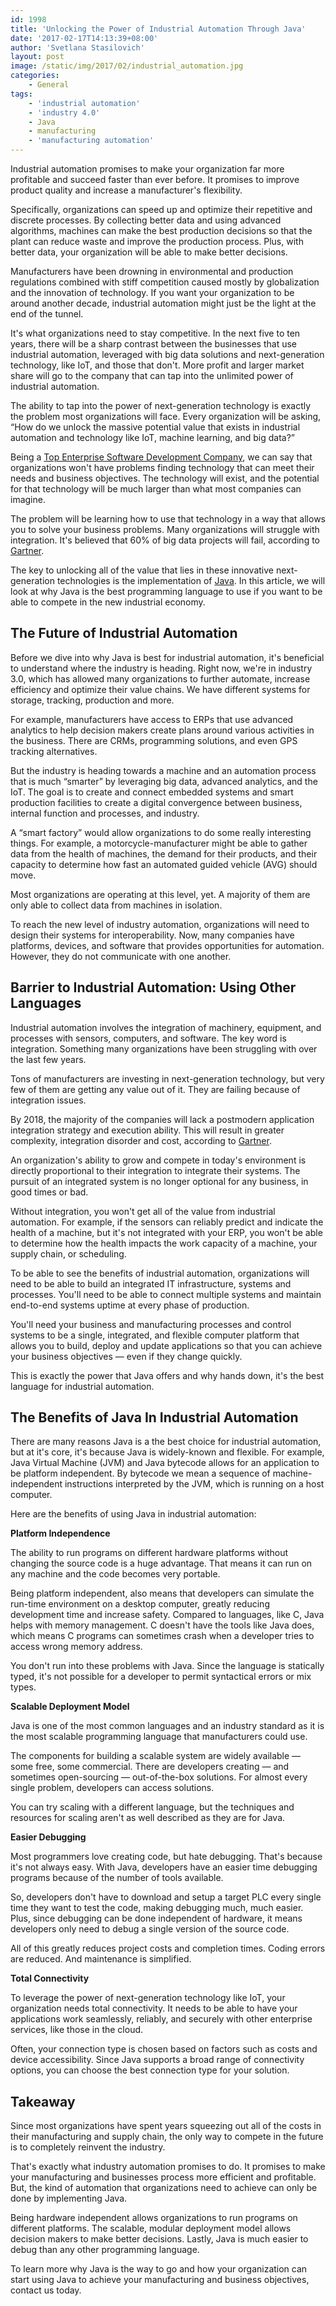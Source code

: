 ```yaml
---
id: 1998
title: 'Unlocking the Power of Industrial Automation Through Java'
date: '2017-02-17T14:13:39+08:00'
author: 'Svetlana Stasilovich'
layout: post
image: /static/img/2017/02/industrial_automation.jpg
categories:
    - General
tags:
    - 'industrial automation'
    - 'industry 4.0'
    - Java
    - manufacturing
    - 'manufacturing automation'
---
```


Industrial automation promises to make your organization far more profitable and succeed faster than ever before. It promises to improve product quality and increase a manufacturer's flexibility.

Specifically, organizations can speed up and optimize their repetitive and discrete processes. By collecting better data and using advanced algorithms, machines can make the best production decisions so that the plant can reduce waste and improve the production process. Plus, with better data, your organization will be able to make better decisions.

Manufacturers have been drowning in environmental and production regulations combined with stiff competition caused mostly by globalization and the innovation of technology. If you want your organization to be around another decade, industrial automation might just be the light at the end of the tunnel.

It's what organizations need to stay competitive. In the next five to ten years, there will be a sharp contrast between the businesses that use industrial automation, leveraged with big data solutions and next-generation technology, like IoT, and those that don't. More profit and larger market share will go to the company that can tap into the unlimited power of industrial automation.

The ability to tap into the power of next-generation technology is exactly the problem most organizations will face. Every organization will be asking, “How do we unlock the massive potential value that exists in industrial automation and technology like IoT, machine learning, and big data?”

Being a [Top Enterprise Software Development Company](https://www.softwaredevelopmentcompany.co/2019/07/01/10-best-practices-for-developing-enterprise-software-applications/), we can say that organizations won't have problems finding technology that can meet their needs and business objectives. The technology will exist, and the potential for that technology will be much larger than what most companies can imagine.

The problem will be learning how to use that technology in a way that allows you to solve your business problems. Many organizations will struggle with integration. It's believed that 60% of big data projects will fail, according to [Gartner](https://www.gartner.com/newsroom/id/3130017).

The key to unlocking all of the value that lies in these innovative next-generation technologies is the implementation of [Java](https://www.issart.com/en/lp/java-development-team/). In this article, we will look at why Java is the best programming language to use if you want to be able to compete in the new industrial economy.

## The Future of Industrial Automation

Before we dive into why Java is best for industrial automation, it's beneficial to understand where the industry is heading. Right now, we're in industry 3.0, which has allowed many organizations to further automate, increase efficiency and optimize their value chains. We have different systems for storage, tracking, production and more.

For example, manufacturers have access to ERPs that use advanced analytics to help decision makers create plans around various activities in the business. There are CRMs, programming solutions, and even GPS tracking alternatives.

But the industry is heading towards a machine and an automation process that is much “smarter” by leveraging big data, advanced analytics, and the IoT. The goal is to create and connect embedded systems and smart production facilities to create a digital convergence between business, internal function and processes, and industry.

A “smart factory” would allow organizations to do some really interesting things. For example, a motorcycle-manufacturer might be able to gather data from the health of machines, the demand for their products, and their capacity to determine how fast an automated guided vehicle (AVG) should move.

Most organizations are operating at this level, yet. A majority of them are only able to collect data from machines in isolation.

To reach the new level of industry automation, organizations will need to design their systems for interoperability. Now, many companies have platforms, devices, and software that provides opportunities for automation. However, they do not communicate with one another.

## Barrier to Industrial Automation: Using Other Languages

Industrial automation involves the integration of machinery, equipment, and processes with sensors, computers, and software. The key word is integration. Something many organizations have been struggling with over the last few years.

Tons of manufacturers are investing in next-generation technology, but very few of them are getting any value out of it. They are failing because of integration issues.

By 2018, the majority of the companies will lack a postmodern application integration strategy and execution ability. This will result in greater complexity, integration disorder and cost, according to [Gartner](https://www.gartner.com/newsroom/id/3233217).

An organization's ability to grow and compete in today's environment is directly proportional to their integration to integrate their systems. The pursuit of an integrated system is no longer optional for any business, in good times or bad.

Without integration, you won't get all of the value from industrial automation. For example, if the sensors can reliably predict and indicate the health of a machine, but it's not integrated with your ERP, you won't be able to determine how the health impacts the work capacity of a machine, your supply chain, or scheduling.

To be able to see the benefits of industrial automation, organizations will need to be able to build an integrated IT infrastructure, systems and processes. You'll need to be able to connect multiple systems and maintain end-to-end systems uptime at every phase of production.

You'll need your business and manufacturing processes and control systems to be a single, integrated, and flexible computer platform that allows you to build, deploy and update applications so that you can achieve your business objectives — even if they change quickly.

This is exactly the power that Java offers and why hands down, it's the best language for industrial automation.

## The Benefits of Java In Industrial Automation

There are many reasons Java is a the best choice for industrial automation, but at it's core, it's because Java is widely-known and flexible. For example, Java Virtual Machine (JVM) and Java bytecode allows for an application to be platform independent. By bytecode we mean a sequence of machine-independent instructions interpreted by the JVM, which is running on a host computer.

Here are the benefits of using Java in industrial automation:

**Platform Independence**

The ability to run programs on different hardware platforms without changing the source code is a huge advantage. That means it can run on any machine and the code becomes very portable.

Being platform independent, also means that developers can simulate the run-time environment on a desktop computer, greatly reducing development time and increase safety. Compared to languages, like C, Java helps with memory management. C doesn't have the tools like Java does, which means C programs can sometimes crash when a developer tries to access wrong memory address.

You don't run into these problems with Java. Since the language is statically typed, it's not possible for a developer to permit syntactical errors or mix types.

**Scalable Deployment Model**

Java is one of the most common languages and an industry standard as it is the most scalable programming language that manufacturers could use.

The components for building a scalable system are widely available — some free, some commercial. There are developers creating — and sometimes open-sourcing — out-of-the-box solutions. For almost every single problem, developers can access solutions.

You can try scaling with a different language, but the techniques and resources for scaling aren't as well described as they are for Java.

**Easier Debugging**

Most programmers love creating code, but hate debugging. That's because it's not always easy. With Java, developers have an easier time debugging programs because of the number of tools available.

So, developers don't have to download and setup a target PLC every single time they want to test the code, making debugging much, much easier. Plus, since debugging can be done independent of hardware, it means developers only need to debug a single version of the source code.

All of this greatly reduces project costs and completion times. Coding errors are reduced. And maintenance is simplified.

**Total Connectivity**

To leverage the power of next-generation technology like IoT, your organization needs total connectivity. It needs to be able to have your applications work seamlessly, reliably, and securely with other enterprise services, like those in the cloud.

Often, your connection type is chosen based on factors such as costs and device accessibility. Since Java supports a broad range of connectivity options, you can choose the best connection type for your solution.

## Takeaway

Since most organizations have spent years squeezing out all of the costs in their manufacturing and supply chain, the only way to compete in the future is to completely reinvent the industry.

That's exactly what industry automation promises to do. It promises to make your manufacturing and businesses process more efficient and profitable. But, the kind of automation that organizations need to achieve can only be done by implementing Java.

Being hardware independent allows organizations to run programs on different platforms. The scalable, modular deployment model allows decision makers to make better decisions. Lastly, Java is much easier to debug than any other programming language.

To learn more why Java is the way to go and how your organization can start using Java to achieve your manufacturing and business objectives, contact us today.